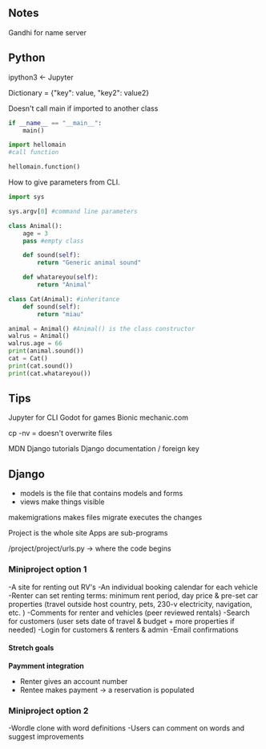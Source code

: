 ## Notes

Gandhi for name server

## Python

ipython3 <- Jupyter

Dictionary = {"key": value, "key2": value2}

Doesn't call main if imported to another class  
```Python
if __name__ == "__main__":
	main()
```

```Python
import hellomain
#call function

hellomain.function()
```

How to give parameters from CLI.
```Python
import sys

sys.argv[0] #command line parameters
```

```Python
class Animal():
	age = 3
	pass #empty class

	def sound(self):
		return "Generic animal sound"

	def whatareyou(self):
		return "Animal"

class Cat(Animal): #inheritance
	def sound(self):
		return "miau"

animal = Animal() #Animal() is the class constructor
walrus = Animal()
walrus.age = 66
print(animal.sound())
cat = Cat()
print(cat.sound())
print(cat.whatareyou())
```



## Tips

Jupyter for CLI
Godot for games
Bionic mechanic.com

cp -nv = doesn't overwrite files

MDN Django tutorials
Django documentation / foreign key


## Django
- models is the file that contains models and forms  
- views make things visible

makemigrations makes files
migrate executes the changes

Project is the whole site
Apps are sub-programs

/project/project/urls.py
-> where the code begins





### Miniproject option 1

-A site for renting out RV's
-An individual booking calendar for each vehicle
-Renter can set renting terms: minimum rent period, day price & pre-set car properties (travel outside host country, pets, 230-v electricity, navigation, etc. )
-Comments for renter and vehicles (peer reviewed rentals)
-Search for customers (user sets date of travel & budget + more properties if needed)
-Login for customers & renters & admin
-Email confirmations

#### Stretch goals

**Paymment integration**
- Renter gives an account number
- Rentee makes payment -> a reservation is populated 

### Miniproject option 2

-Wordle clone with word definitions
-Users can comment on words and suggest improvements
